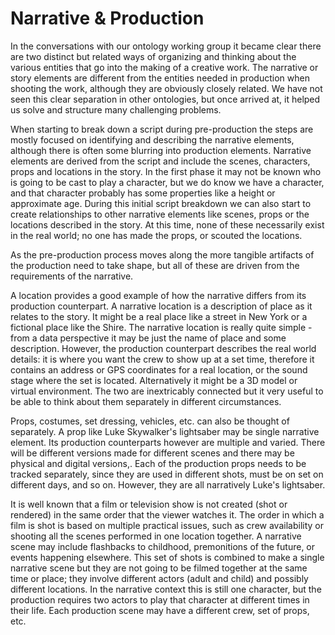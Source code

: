 # Narrative & Production

In the conversations with our ontology working group it became clear there are two distinct but related ways of organizing and thinking about the various entities that go into the making of a creative work. The narrative or story elements are different from the entities needed in production when shooting the work, although they are obviously closely related. We have not seen this clear separation in other ontologies, but once arrived at, it helped us solve and structure many challenging problems.

When starting to break down a script during pre-production the steps are mostly focused on identifying and describing the narrative elements, although there is often some blurring into production elements. Narrative elements are derived from the script and include the scenes, characters, props and locations in the story. In the first phase it may not be known who is going to be cast to play a character, but we do know we have a character, and that character probably has some properties like a height or approximate age. During this initial script breakdown we can also start to create relationships to other narrative elements like scenes, props or the locations described in the story. At this time, none of these necessarily exist in the real world; no one has made the props, or scouted the locations.

As the pre-production process moves along the more tangible artifacts of the production need to take shape, but all of these are driven from the requirements of the narrative.

A location provides a good example of how the narrative differs from its production counterpart. A narrative location is a description of place as it relates to the story. It might be a real place like a street in New York or a fictional place like the Shire. The narrative location is really quite simple - from a data perspective it may be just the name of place and some description. However, the production counterpart describes the real world details: it is where you want the crew to show up at a set time, therefore it contains an address or GPS coordinates for a real location, or the sound stage where the set is located. Alternatively it might be a 3D model or virtual environment. The two are inextricably connected but it very useful to be able to think about them separately in different circumstances.

Props, costumes, set dressing, vehicles, etc. can also be thought of separately. A prop like Luke Skywalker's lightsaber may be single narrative element. Its production counterparts however are multiple and varied. There will be different versions made for different scenes and there may be physical and digital versions,. Each of the production props needs to be tracked separately, since they are used in different shots, must be on set on different days, and so on. However, they are all narratively Luke's lightsaber.

It is well known that a film or television show is not created (shot or rendered) in the same order that the viewer watches it. The order in which a film is shot is based on multiple practical issues, such as crew availability or shooting all the scenes performed in one location together. A narrative scene may include   flashbacks to childhood, premonitions of the future, or events happening elsewhere. This set of shots is combined to make a single narrative scene but they are not going to be filmed together at the same time or place; they involve different actors (adult and child) and possibly different locations. In the narrative context this is still one character, but the production requires two actors to play that character at different times in their life. Each production scene may have a different crew, set of props, etc.
